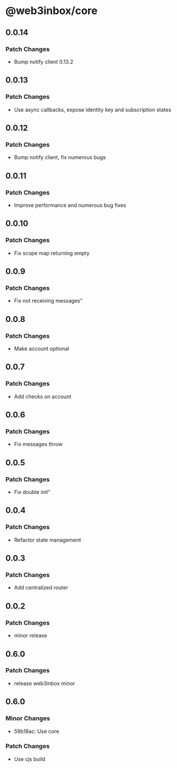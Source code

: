# @web3inbox/core

## 0.0.14

### Patch Changes

- Bump notify client 0.13.2

## 0.0.13

### Patch Changes

- Use async callbacks, expose identity key and subscription states

## 0.0.12

### Patch Changes

- Bump notify client, fix numerous bugs

## 0.0.11

### Patch Changes

- Improve performance and numerous bug fixes

## 0.0.10

### Patch Changes

- Fix scope map returning empty

## 0.0.9

### Patch Changes

- Fix not receiving messages"

## 0.0.8

### Patch Changes

- Make account optional

## 0.0.7

### Patch Changes

- Add checks on account

## 0.0.6

### Patch Changes

- Fix messages throw

## 0.0.5

### Patch Changes

- Fix double init"

## 0.0.4

### Patch Changes

- Refactor state management

## 0.0.3

### Patch Changes

- Add centralized router

## 0.0.2

### Patch Changes

- minor release

## 0.6.0

### Patch Changes

- release web3inbox minor

## 0.6.0

### Minor Changes

- 59b18ac: Use core

### Patch Changes

- Use cjs build
